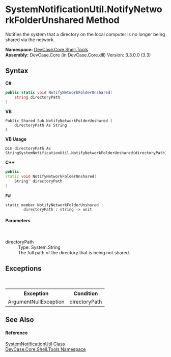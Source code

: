 # SystemNotificationUtil.NotifyNetworkFolderUnshared Method 
 

Notifies the system that a directory on the local computer is no longer being shared via the network.

**Namespace:**&nbsp;<a href="N_DevCase_Core_Shell_Tools">DevCase.Core.Shell.Tools</a><br />**Assembly:**&nbsp;DevCase.Core (in DevCase.Core.dll) Version: 3.3.0.0 (3.3)

## Syntax

**C#**<br />
``` C#
public static void NotifyNetworkFolderUnshared(
	string directoryPath
)
```

**VB**<br />
``` VB
Public Shared Sub NotifyNetworkFolderUnshared ( 
	directoryPath As String
)
```

**VB Usage**<br />
``` VB Usage
Dim directoryPath As StringSystemNotificationUtil.NotifyNetworkFolderUnshared(directoryPath)
```

**C++**<br />
``` C++
public:
static void NotifyNetworkFolderUnshared(
	String^ directoryPath
)
```

**F#**<br />
``` F#
static member NotifyNetworkFolderUnshared : 
        directoryPath : string -> unit 

```


#### Parameters
&nbsp;<dl><dt>directoryPath</dt><dd>Type: System.String<br />The full path of the directory that is being not shared.</dd></dl>

## Exceptions
&nbsp;<table><tr><th>Exception</th><th>Condition</th></tr><tr><td>ArgumentNullException</td><td>directoryPath</td></tr></table>

## See Also


#### Reference
<a href="T_DevCase_Core_Shell_Tools_SystemNotificationUtil">SystemNotificationUtil Class</a><br /><a href="N_DevCase_Core_Shell_Tools">DevCase.Core.Shell.Tools Namespace</a><br />